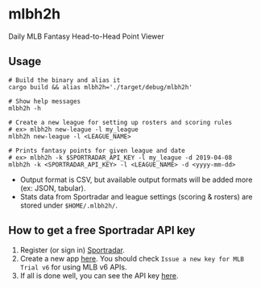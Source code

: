 # mlbh2h

Daily MLB Fantasy Head-to-Head Point Viewer

## Usage

```
# Build the binary and alias it
cargo build && alias mlbh2h='./target/debug/mlbh2h'

# Show help messages
mlbh2h -h

# Create a new league for setting up rosters and scoring rules
# ex> mlbh2h new-league -l my_league
mlbh2h new-league -l <LEAGUE_NAME>

# Prints fantasy points for given league and date
# ex> mlbh2h -k $SPORTRADAR_API_KEY -l my_league -d 2019-04-08
mlbh2h -k <SPORTRADAR_API_KEY> -l <LEAGUE_NAME> -d <yyyy-mm-dd>
```

- Output format is CSV, but available output formats will be added more (ex: JSON, tabular).
- Stats data from Sportradar and league settings (scoring & rosters) are stored under `$HOME/.mlbh2h/`.

## How to get a free Sportradar API key

1. Register (or sign in) [Sportradar](https://developer.sportradar.com/).
2. Create a new app [here](https://developer.sportradar.com/apps/myapps). You should check `Issue a new key for MLB Trial v6` for using MLB v6 APIs.
3. If all is done well, you can see the API key [here](https://developer.sportradar.com/apps/mykeys).
